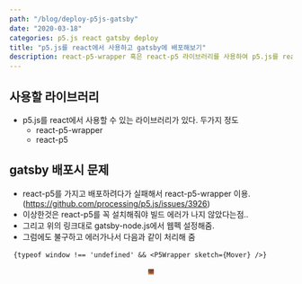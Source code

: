 ```yaml
---
path: "/blog/deploy-p5js-gatsby"
date: "2020-03-18"
categories: p5.js react gatsby deploy
title: "p5.js를 react에서 사용하고 gatsby에 배포해보기"
description: react-p5-wrapper 혹은 react-p5 라이브러리를 사용하여 p5.js를 react에서 사용해보고 gatsby에서 배포해 보도록 하자!
---
```

## 사용할 라이브러리
- p5.js를 react에서 사용할 수 있는 라이브러리가 있다. 두가지 정도
  + react-p5-wrapper
  + react-p5

## gatsby 배포시 문제
- react-p5를 가지고 배포하려다가 실패해서 react-p5-wrapper 이용. (https://github.com/processing/p5.js/issues/3926)
- 이상한것은 react-p5를 꼭 설치해줘야 빌드 에러가 나지 않았다는점..
- 그리고 위의 링크대로 gatsby-node.js에서 웹펙 설정해줌.
- 그럼에도 불구하고 에러가나서 다음과 같이 처리해 줌
```
 {typeof window !== 'undefined' && <P5Wrapper sketch={Mover} />}
```

<!-- ![forkyImageTest](../../../images/forky.png)
<img src="../../../images/forky.png" alt="forkyImageTest" width="200"/> -->

<center><img src="../../../images/forky.png" width="10" height="10" alt='forkyImageTest'></center>
